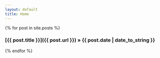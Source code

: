 ```yaml
---
layout: default
title: Home
---
```


{% for post in site.posts %}
### [{{ post.title }}]({{ post.url }})<span class="date"> &raquo; {{ post.date | date_to_string }} </span>
{% endfor %}
